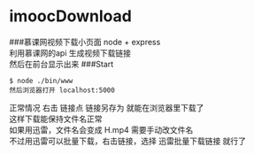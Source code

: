 # imoocDownload
###慕课网视频下载小页面
node + express  
利用慕课网的api 生成视频下载链接  
然后在前台显示出来
###Start
```
$ node ./bin/www
然后浏览器打开 localhost:5000
```
正常情况 右击 链接点 链接另存为 就能在浏览器里下载了  
这样下载能保持文件名正常  
如果用迅雷，文件名会变成 H.mp4 需要手动改文件名  
不过用迅雷可以批量下载，右击链接，选择 迅雷批量下载链接 就行了
